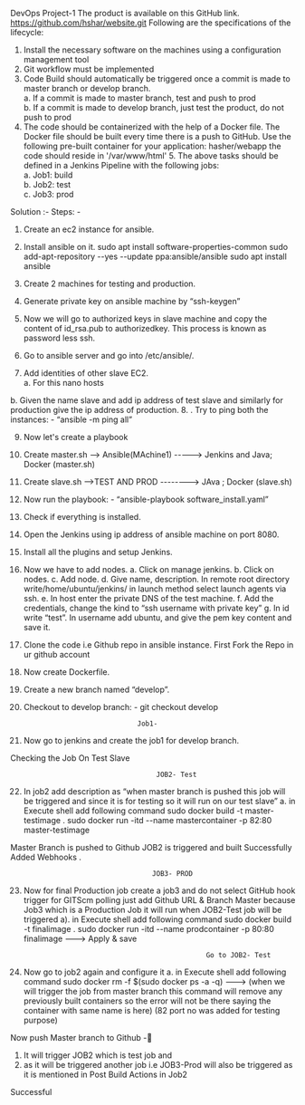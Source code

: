 DevOps Project-1 
The product is available on this GitHub link. 
https://github.com/hshar/website.git
Following are the specifications of the lifecycle:  
1. Install the necessary software on the machines using a configuration management tool  
2. Git workflow must be implemented  
3. Code Build should automatically be triggered once a commit is made to master branch or 
    develop branch.  
        a. If a commit is made to master branch, test and push to prod  
        b. If a commit is made to develop branch, just test the product, do not push to prod  
4. The code should be containerized with the help of a Docker file. The Docker file should be 
built every time there is a push to GitHub. Use the following pre-built container for your 
application: hasher/webapp the code should reside in '/var/www/html' 5. The above tasks 
should be defined in a Jenkins Pipeline with the following jobs:  
a. Job1: build  
b. Job2: test  
c. Job3: prod 

Solution :-
Steps: - 
1.  Create an ec2 instance for ansible. 
2. Install ansible on it. 
sudo apt install software-properties-common 
sudo add-apt-repository --yes --update ppa:ansible/ansible 
sudo apt install ansible 
3. Create 2 machines for testing and production. 
4. Generate private key on ansible machine by “ssh-keygen” 
 
5. Now we will go to authorized keys in slave machine and copy the content of id_rsa.pub to authorizedkey.  This process is known as password less ssh.
 
 


6. Go to ansible server and go into /etc/ansible/. 
7. Add identities of other slave EC2.  
a. For this nano hosts 
 
b.  Given the name slave and add ip address of test slave and similarly for production give the 
ip address of production. 
8. . Try to ping both the instances: - “ansible -m ping all” 
 





9. Now let's create a playbook 
 
10. Create master.sh --> Ansible(MAchine1) -----> Jenkins and Java; Docker (master.sh)
 
11. Create slave.sh -->TEST AND PROD  --------> JAva ; Docker (slave.sh)






12. Now run the playbook: - “ansible-playbook software_install.yaml” 
 
13. Check if everything is installed. 
14. Open the Jenkins using ip address of ansible machine on port 8080. 
15. Install all the plugins and setup Jenkins. 
 


16. Now we have to add nodes. 
a. Click on manage jenkins. 
b. Click on nodes. 
c. Add node. 
d. Give name, description. In remote root directory write/home/ubuntu/jenkins/ in launch 
     method select launch agents via ssh. 
e. In host enter the private DNS of the test machine. 
f. Add the credentials, change the kind to “ssh username with private key” 
g. In id write “test”. In username add ubuntu, and give the pem key content and save it. 
 

17. Clone the code i.e Github repo in ansible instance. First Fork the Repo in ur github account
18. Now create Dockerfile. 
 
 
19. Create a new branch named “develop”. 
20. Checkout to develop branch: - git checkout develop 
 
                                    Job1- 
21. Now go to jenkins and create the job1 for develop branch.   
 
 


 


Checking the Job On Test Slave
 
                             

                                        JOB2- Test 
22. In job2 add description as “when master branch is pushed this job will be triggered and since it 
is for testing so it will run on our test slave”
a. in Execute shell add following command
sudo docker build -t master-testimage .
sudo docker run -itd --name mastercontainer -p 82:80 master-testimage

Master Branch is pushed to Github JOB2 is triggered and built Successfully
Added Webhooks .
 
 
                                         
                                                 

                                       JOB3- PROD
23. Now for final Production job create a job3
      and do not select GitHub hook trigger for GITScm polling 
      just add Github URL & Branch Master 
      because Job3 which is a Production Job it will run when JOB2-Test job will be triggered
a). in Execute shell add following command
       sudo docker build -t finalimage .
       sudo docker run -itd --name prodcontainer -p 80:80 finalimage
 ---> Apply & save
                                 
                                                     Go to JOB2- Test 
24. Now go to job2 again and configure it
 a. in Execute shell add following command
sudo docker rm -f $(sudo docker ps -a -q) ---> (when we will trigger the job from master branch this command will remove any previously built containers so the error will not be there saying the container with same name is here)  (82 port no was added for testing purpose)
 
 
Now push Master branch to Github -
1)	It will trigger JOB2 which is test job and 
2)	as it will be triggered another job i.e JOB3-Prod will also be triggered as it is mentioned in Post Build Actions in Job2
 

 
Successful
